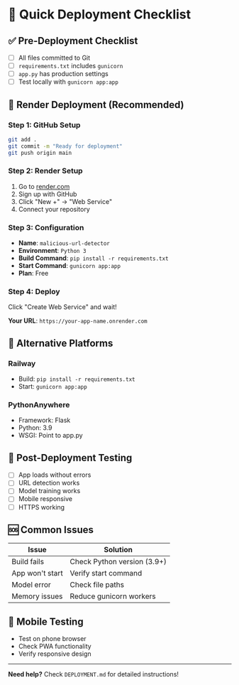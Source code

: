 # 🚀 Quick Deployment Checklist

## ✅ **Pre-Deployment Checklist**

- [ ] All files committed to Git
- [ ] `requirements.txt` includes `gunicorn`
- [ ] `app.py` has production settings
- [ ] Test locally with `gunicorn app:app`

## 🎯 **Render Deployment (Recommended)**

### Step 1: GitHub Setup
```bash
git add .
git commit -m "Ready for deployment"
git push origin main
```

### Step 2: Render Setup
1. Go to [render.com](https://render.com)
2. Sign up with GitHub
3. Click "New +" → "Web Service"
4. Connect your repository

### Step 3: Configuration
- **Name**: `malicious-url-detector`
- **Environment**: `Python 3`
- **Build Command**: `pip install -r requirements.txt`
- **Start Command**: `gunicorn app:app`
- **Plan**: Free

### Step 4: Deploy
Click "Create Web Service" and wait!

**Your URL**: `https://your-app-name.onrender.com`

## 🔧 **Alternative Platforms**

### Railway
- Build: `pip install -r requirements.txt`
- Start: `gunicorn app:app`

### PythonAnywhere
- Framework: Flask
- Python: 3.9
- WSGI: Point to app.py

## 🧪 **Post-Deployment Testing**

- [ ] App loads without errors
- [ ] URL detection works
- [ ] Model training works
- [ ] Mobile responsive
- [ ] HTTPS working

## 🆘 **Common Issues**

| Issue | Solution |
|-------|----------|
| Build fails | Check Python version (3.9+) |
| App won't start | Verify start command |
| Model error | Check file paths |
| Memory issues | Reduce gunicorn workers |

## 📱 **Mobile Testing**

- Test on phone browser
- Check PWA functionality
- Verify responsive design

---

**Need help?** Check `DEPLOYMENT.md` for detailed instructions!
